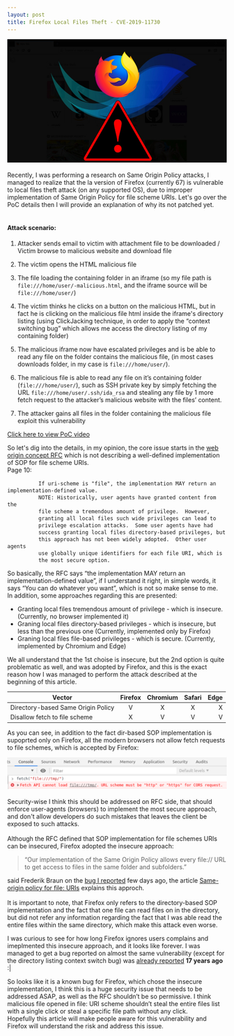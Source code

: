 ```yaml
---
layout: post
title: Firefox Local Files Theft - CVE-2019-11730
---
```


<div style="text-align:center"><img src="https://raw.githubusercontent.com/Quitten/quitten.github.io/master/images/ff.jpg" style="text-align:center"></div><br>
Recently, I was performing a research on Same Origin Policy attacks, I managed to realize that the la
version of Firefox (currently 67) is vulnerable to local files theft attack (on any supported OS), due to improper implementation of Same Origin Policy for file scheme URIs.
Let's go over the PoC details then I will provide an explanation of why its not patched yet.
<br><br>

#### Attack scenario:<br>

1. Attacker sends email to victim with attachment file to be downloaded / Victim browse to malicious website and download file<br>

2. The victim opens the HTML malicious file<br>

3. The file loading the containing folder in an iframe (so my file path is `file:///home/user/-malicious.html`, and the iframe source will be `file:///home/user/`)<br>

4. The victim thinks he clicks on a button on the malicious HTML, but in fact he is clicking on the malicious file html inside the iframe's directory listing (using ClickJacking technique, in order to apply the “context switching bug” which allows me access the directory listing of my containing folder)<br>

5. The malicious iframe now have escalated privileges and is be able to read any file on the folder contains the malicious file, (in most cases downloads folder, in my case is `file:///home/user/`).<br>

6. The malicious file is able to read any file on it’s containing folder (`file:///home/user/`), such as SSH private key by simply fetching the URL `file:///home/user/.ssh/ida_rsa` and stealing any file by 1 more fetch request to the attacker’s malicious website with  the files’ content.<br>

7. The attacker gains all files in the folder containing the malicious file exploit this vulnerability<br>

[Click here to view PoC video](https://youtu.be/XU223hfXUVY)

So let's dig into the details, in my opinion, the core issue starts in the [web origin concept RFC](https://tools.ietf.org/html/rfc6454) which is not describing a well-defined implementation of SOP for file scheme URIs.<br>
Page 10:
```
          If uri-scheme is "file", the implementation MAY return an implementation-defined value.
          NOTE: Historically, user agents have granted content from the
          file scheme a tremendous amount of privilege.  However,
          granting all local files such wide privileges can lead to
          privilege escalation attacks.  Some user agents have had
          success granting local files directory-based privileges, but
          this approach has not been widely adopted.  Other user agents
          use globally unique identifiers for each file URI, which is
          the most secure option.
```
          
So basically, the RFC says “the implementation MAY return an implementation-defined value”, if I understand it right, in simple words, it says “You can do whatever you want”, which is not so make sense to me.<br>
In addition, some approaches regarding this are presented:<br>
* Granting local files tremendous amount of privilege - which is insecure. (Currently, no browser implemented it)
* Graning local files directory-based privileges - which is insecure, but less than the previous one (Currently, implemented only by Firefox)
* Graning local files file-based privileges - which is secure. (Currently, implemented by Chromium and Edge)

We all understand that the 1st choise is insecure, but the 2nd option is quite problematic as well, and was adopted by Firefox, and this is the exact reason how I was managed to perform the attack described at the beginning of this article.<br>


| Vector                             | Firefox       | Chromium  | Safari | Edge
| ---------------------------------- |:-------------:|:---------:|:---------:| -----:|
| Directory-based Same Origin Policy | V | X | X | X | X |
| Disallow fetch to file scheme      | X | V | V | V | V |

As you can see, in addition to the fact dir-based SOP implementation is supoprted only on Firefox, all the modern browsers not allow fetch requests to file schemes, which is accepted by Firefox:

<div style="text-align:center"><img src="https://raw.githubusercontent.com/Quitten/quitten.github.io/master/images/chrome-fetch-to-file.png" style="text-align:center"></div>
<br>
Security-wise I think this should be addressed on RFC side, that should enforce user-agents (browsers) to implement the most secure approach, and don't allow developers do such mistakes that leaves the client be exposed to such attacks.<br>
<br>
Although the RFC defined that SOP implementation for file schemes URIs can be insecured, Firefox adopted the insecure approach:


> “Our implementation of the Same Origin Policy allows every file:// URL to get access to files in the same folder and subfolders.”

said Frederik Braun on the [bug I reported](https://bugzilla.mozilla.org/show_bug.cgi?id=1560291) few days ago, the article [Same-origin policy for file: URIs](https://developer.mozilla.org/en-US/docs/Archive/Misc_top_level/Same-origin_policy_for_file:_URIs) explains this approch.<br><br>
It is important to note, that Firefox only refers to the directory-based SOP implementation and the fact that one file can read files on in the directory, but did not refer any information regarding the fact that I was able read the entire files within the same directory, which make this attack even worse.
<br>

I was curious to see for how long Firefox ignores users complains and imeplmented this insecure approach, and it looks like forever.
I was managed to get a bug reported on almost the same vulnerability (except for the directory listing context switch bug) was [already reported](https://bugzilla.mozilla.org/show_bug.cgi?id=141212) **17 years ago** :|


So looks like it is a known bug for Firefox, which chose the insecure implementation, I think this is a huge security issue that needs to be addressed ASAP, as well as the RFC shouldn’t be so permissive. I think malicious file opened in file: URI scheme shouldn’t steal the entire files list with a single click or steal a specific file path without any click.<br>
Hopefully this article will make people aware for this vulnerability and Firefox will understand the risk and address this issue.
